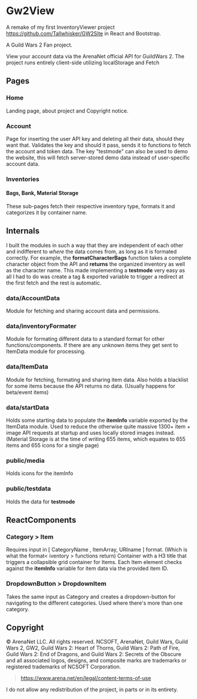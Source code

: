 # Gw2View
A remake of my first InventoryViewer project https://github.com/Tallwhisker/GW2Site in React and Bootstrap.

A Guild Wars 2 Fan project.


View your account data via the ArenaNet official API for GuildWars 2.
The project runs entirely client-side utilizing localStorage and Fetch


## Pages

### Home
Landing page, about project and Copyright notice.

### Account
Page for inserting the user API key and deleting all their data, should they want that.
Validates the key and should it pass, sends it to functions to fetch the account and token data.
The key "testmode" can also be used to demo the website, this will fetch server-stored demo data instead of user-specific account data.

### Inventories
#### Bags, Bank, Material Storage
These sub-pages fetch their respective inventory type, formats it and categorizes it by container name.


## Internals
I built the modules in such a way that they are independent of each other and indifferent to *where* the data comes from, as long as it is formated correctly.
For example, the **formatCharacterBags** function takes a complete character object from the API and **returns** the organized inventory as well as the character name.
This made implementing a **testmode** very easy as all I had to do was create a tag & exported variable to trigger a redirect at the first fetch and the rest is automatic. 

### data/AccountData
Module for fetching and sharing account data and permissions.

### data/inventoryFormater
Module for formating different data to a standard format for other functions/components.
If there are any unknown items they get sent to ItemData module for processing.

### data/ItemData
Module for fetching, formating and sharing item data.
Also holds a blacklist for some items because the API returns no data. (Usually happens for beta/event items)

### data/startData
Holds some starting data to populate the **itemInfo** variable exported by the ItemData module.
Used to reduce the otherwise quite massive 1300+ item + image API requests at startup and uses locally stored images instead.
(Material Storage is at the time of writing 655 items, which equates to 655 items and 655 icons for a single page)

### public/media
Holds icons for the itemInfo

### public/testdata
Holds the data for **testmode**

## ReactComponents

### Category > Item
Requires input in [ CategoryName , ItemArray, URIname ] format. (Which is what the format< iventory > functions return)
Container with a H3 title that triggers a collapsible grid container for Items.
Each Item element checks against the **itemInfo** variable for item data via the provided item ID.

### DropdownButton > DropdownItem
Takes the same input as Category and creates a dropdown-button for navigating to the different categories.
Used where there's more than one category.



## Copyright

© ArenaNet LLC. All rights reserved. NCSOFT, ArenaNet, Guild Wars, Guild Wars 2, GW2, Guild Wars 2: Heart of Thorns, Guild Wars 2: Path of Fire, Guild Wars 2: End of Dragons, and Guild Wars 2: Secrets of the Obscure and all associated logos, designs, and composite marks are trademarks or registered trademarks of NCSOFT Corporation.


> https://www.arena.net/en/legal/content-terms-of-use


I do not allow any redistribution of the project, in parts or in its entirety.